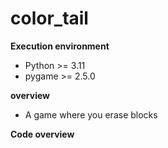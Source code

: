 # color_tail
__Execution environment__
- Python >= 3.11
- pygame >= 2.5.0

__overview__
- A game where you erase blocks

__Code overview__

